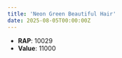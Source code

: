 ```yaml
---
title: 'Neon Green Beautiful Hair'
date: 2025-08-05T00:00:00Z
---
```

- **RAP**: 10029
- **Value**: 11000
